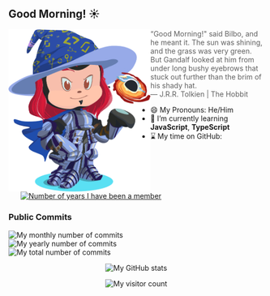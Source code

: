 ## Good Morning! ☀️ 
<img align='left' src="./Octocat-Gimleux.gif" width='280"'>

> “Good Morning!" said Bilbo, and he meant it. The sun was shining, and the grass was very green. But Gandalf looked at him from under long bushy eyebrows that stuck out further than the brim of his shady hat.  
— J.R.R. Tolkien | The Hobbit

- 😄 My Pronouns: He/Him
- 🌱 I’m currently learning **JavaScript**, **TypeScript**
- ⌛ My time on GitHub: [![Number of years I have been a member](https://badges.pufler.dev/years/Gimleux?style=flat)](https://badges.pufler.dev)

### Public Commits
![My monthly number of commits](https://badges.pufler.dev/commits/monthly/Gimleux)  
![My yearly number of commits](https://badges.pufler.dev/commits/yearly/Gimleux)  
![My total number of commits](https://badges.pufler.dev/commits/all/Gimleux)

<p align="center">
    <img src="https://github-readme-stats.vercel.app/api?username=Gimleux&count_private=true&show_icons=true&theme=chartreuse-dark&hide=stars,issues" alt="My GitHub stats" />
<!--<a href="https://github.com/ryo-ma/github-profile-trophy"><img src="https://github-profile-trophy.vercel.app/?username=Gimleux&row=1" alt="My GitHub trophies"/>-->
</p>

<p align="center"> 
    <img src="https://badges.pufler.dev/visits/Gimleux/Gimleux?style=for-the-badge&logo=github" alt="My visitor count" />
</p>
